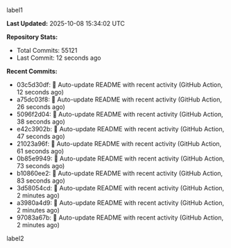 
label1 
<!-- ACTIVITY_START -->
**Last Updated:** 2025-10-08 15:34:02 UTC

**Repository Stats:**
- Total Commits: 55121
- Last Commit: 12 seconds ago

**Recent Commits:**
- 03c5d30df: 🤖 Auto-update README with recent activity (GitHub Action, 12 seconds ago)
- a75dc03f8: 🤖 Auto-update README with recent activity (GitHub Action, 26 seconds ago)
- 5096f2d04: 🤖 Auto-update README with recent activity (GitHub Action, 38 seconds ago)
- e42c3902b: 🤖 Auto-update README with recent activity (GitHub Action, 47 seconds ago)
- 21023a96f: 🤖 Auto-update README with recent activity (GitHub Action, 61 seconds ago)
- 0b85e9949: 🤖 Auto-update README with recent activity (GitHub Action, 73 seconds ago)
- b10860ee2: 🤖 Auto-update README with recent activity (GitHub Action, 83 seconds ago)
- 3d58054cd: 🤖 Auto-update README with recent activity (GitHub Action, 2 minutes ago)
- a3980a4d9: 🤖 Auto-update README with recent activity (GitHub Action, 2 minutes ago)
- 97083a67b: 🤖 Auto-update README with recent activity (GitHub Action, 2 minutes ago)
<!-- ACTIVITY_END -->

label2
